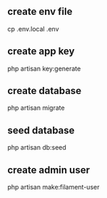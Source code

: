 ## create env file

cp .env.local .env

## create app key

php artisan key:generate

## create database

php artisan migrate

## seed database

php artisan db:seed

## create admin user

php artisan make:filament-user
